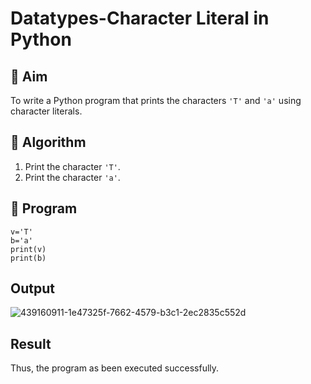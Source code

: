 # Datatypes-Character Literal in Python

## 🎯 Aim
To write a Python program that prints the characters `'T'` and `'a'` using character literals.

## 🧠 Algorithm
1. Print the character `'T'`.
2. Print the character `'a'`.

## 🧾 Program
```
v='T'
b='a'
print(v)
print(b)
```
## Output
![439160911-1e47325f-7662-4579-b3c1-2ec2835c552d](https://github.com/user-attachments/assets/e456edf5-2d7a-475e-b692-bc463032a0e5)

## Result
Thus, the program as been executed successfully.
